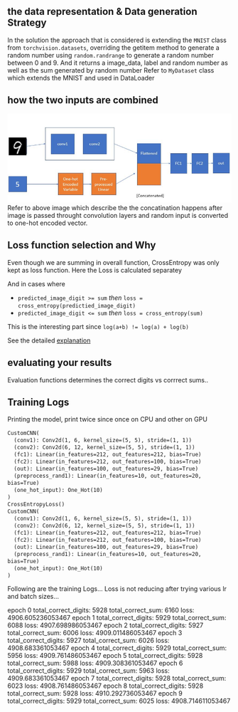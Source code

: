 ## the data representation & Data generation Strategy

In the solution the approach that is considered is extending the ```MNIST``` class from ```torchvision.datasets```, overriding the getitem method to generate a random number using ```random.randrange``` to generate a random number between 0 and 9. And it returns a image_data, label and random number as well as the sum generated by random number 
Refer to ```MyDataset``` class which extends the MNIST and used in DataLoader


## how the two inputs are combined

![neuralnet](/pytorch_intro/nn.jpg) 
Refer to above image which describe the the concatination happens after image is passed throught convolution layers and random input is converted to one-hot encoded vector.

## Loss function selection and Why

Even though we are summing in overall function, CrossEntropy was only kept as loss function. Here the Loss is calculated separatey

And in cases where 

  - ```predicted_image_digit >= sum``` *then* ```loss = cross_entropy(predictied_image_digit)```
  - ```predicted_image_digit <= sum``` *then* ```loss = cross_entropy(sum)```

This is the interesting part since ```log(a+b) != log(a) + log(b)```

See the detailed [explanation](https://cdsmithus.medium.com/the-logarithm-of-a-sum-69dd76199790)

## evaluating your results 

Evaluation functions determines the correct digits vs corrrect sums..




## Training Logs
Printing the model, print twice since once on CPU and other on GPU
```
CustomCNN(
  (conv1): Conv2d(1, 6, kernel_size=(5, 5), stride=(1, 1))
  (conv2): Conv2d(6, 12, kernel_size=(5, 5), stride=(1, 1))
  (fc1): Linear(in_features=212, out_features=212, bias=True)
  (fc2): Linear(in_features=212, out_features=100, bias=True)
  (out): Linear(in_features=100, out_features=29, bias=True)
  (preprocess_rand1): Linear(in_features=10, out_features=20, bias=True)
  (one_hot_input): One_Hot(10)
)
CrossEntropyLoss()
CustomCNN(
  (conv1): Conv2d(1, 6, kernel_size=(5, 5), stride=(1, 1))
  (conv2): Conv2d(6, 12, kernel_size=(5, 5), stride=(1, 1))
  (fc1): Linear(in_features=212, out_features=212, bias=True)
  (fc2): Linear(in_features=212, out_features=100, bias=True)
  (out): Linear(in_features=100, out_features=29, bias=True)
  (preprocess_rand1): Linear(in_features=10, out_features=20, bias=True)
  (one_hot_input): One_Hot(10)
)
```
Following are the training Logs... Loss is not reducing after trying various lr and batch sizes...

epoch 0 total_correct_digits: 5928 total_correct_sum: 6160 loss: 4906.605236053467
epoch 1 total_correct_digits: 5929 total_correct_sum: 6088 loss: 4907.698986053467
epoch 2 total_correct_digits: 5927 total_correct_sum: 6006 loss: 4909.011486053467
epoch 3 total_correct_digits: 5927 total_correct_sum: 6026 loss: 4908.683361053467
epoch 4 total_correct_digits: 5929 total_correct_sum: 5956 loss: 4909.761486053467
epoch 5 total_correct_digits: 5928 total_correct_sum: 5988 loss: 4909.308361053467
epoch 6 total_correct_digits: 5929 total_correct_sum: 5963 loss: 4909.683361053467
epoch 7 total_correct_digits: 5928 total_correct_sum: 6023 loss: 4908.761486053467
epoch 8 total_correct_digits: 5928 total_correct_sum: 5928 loss: 4910.292736053467
epoch 9 total_correct_digits: 5929 total_correct_sum: 6025 loss: 4908.714611053467
